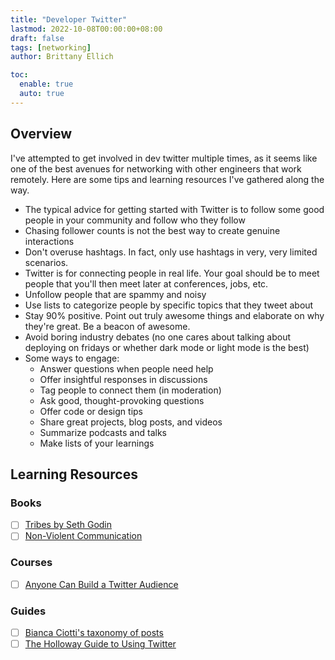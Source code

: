 ```yaml
---
title: "Developer Twitter"
lastmod: 2022-10-08T00:00:00+08:00
draft: false
tags: [networking]
author: Brittany Ellich

toc:
  enable: true
  auto: true
---
```


## Overview

I've attempted to get involved in dev twitter multiple times, as it seems like one of the best avenues for networking with other engineers that work remotely. Here are some tips and learning resources I've gathered along the way.

* The typical advice for getting started with Twitter is to follow some good people in your community and follow who they follow
* Chasing follower counts is not the best way to create genuine interactions
* Don't overuse hashtags. In fact, only use hashtags in very, very limited scenarios.
* Twitter is for connecting people in real life. Your goal should be to meet people that you'll then meet later at conferences, jobs, etc.
* Unfollow people that are spammy and noisy
* Use lists to categorize people by specific topics that they tweet about
* Stay 90% positive. Point out truly awesome things and elaborate on why they're great. Be a beacon of awesome.
* Avoid boring industry debates (no one cares about talking about deploying on fridays or whether dark mode or light mode is the best)
* Some ways to engage:
    * Answer questions when people need help
    * Offer insightful responses in discussions
    * Tag people to connect them (in moderation)
    * Ask good, thought-provoking questions
    * Offer code or design tips
    * Share great projects, blog posts, and videos
    * Summarize podcasts and talks
    * Make lists of your learnings 

## Learning Resources

### Books

* [ ] [Tribes by Seth Godin](https://www.samuelthomasdavies.com/book-summaries/business/tribes/)
* [ ] [Non-Violent Communication](https://www.amazon.com/Nonviolent-Communication-Language-Life-Changing-Relationships/dp/189200528X/ref=sr_1_1?crid=1U5JTVJR3G384&keywords=nonviolent+communication&qid=1665234289&qu=eyJxc2MiOiIxLjU5IiwicXNhIjoiMC44OCIsInFzcCI6IjAuODQifQ%3D%3D&sprefix=nonviolent+comunication%2Caps%2C79&sr=8-1)

### Courses

* [ ] [Anyone Can Build a Twitter Audience](https://dvassallo.gumroad.com/l/twitter-audience)

### Guides

* [ ] [Bianca Ciotti's taxonomy of posts](https://twitter.com/BiancaCiotti/status/1237477855379853313)
* [ ] [The Holloway Guide to Using Twitter](https://www.holloway.com/g/using-twitter)
